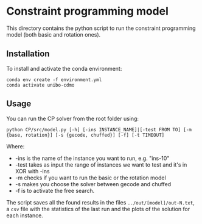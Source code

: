 # Constraint programming model

This directory contains the python script to run the constraint programming model (both basic and rotation ones).

## Installation

To install and activate the conda environment:

```shell
conda env create -f environment.yml
conda activate unibo-cdmo
```

## Usage

You can run the CP solver from the root folder using:

```shell
python CP/src/model.py [-h] [-ins INSTANCE_NAME]|[-test FROM TO] [-m {base, rotation}] [-s {gecode, chuffed}] [-f] [-t TIMEOUT]
```

Where:

- -ins is the name of the instance you want to run, e.g. "ins-10"
- -test takes as input the range of instances we want to test and it's in XOR with -ins
- -m checks if you want to run the basic or the rotation model
- -s makes you choose the solver between gecode and chuffed
- -f is to activate the free search.

The script saves all the found results in the files `../out/[model]/out-N.txt`, a `csv` file with the statistics of the last run and the plots of the solution for each instance.
